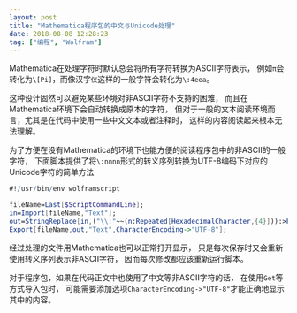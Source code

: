 ```yaml
---
layout: post
title: "Mathematica程序包的中文与Unicode处理"
date: 2018-08-08 12:28:23
tag: ["编程", "Wolfram"]
---
```


Mathematica在处理字符时默认总会将所有字符转换为ASCII字符表示，
例如`π`会转化为`\[Pi]`，而像汉字`仪`这样的一般字符会转化为`\:4eea`。

这种设计固然可以避免某些环境对非ASCII字符不支持的困难，
而且在Mathematica环境下会自动转换成原本的字符，
但对于一般的文本阅读环境而言，尤其是在代码中使用一些中文文本或者注释时，
这样的内容阅读起来根本无法理解。

为了方便在没有Mathematica的环境下也能方便的阅读程序包中的非ASCII的一般字符，
下面脚本提供了将`\:nnnn`形式的转义序列转换为UTF-8编码下对应的Unicode字符的简单方法

<!--more-->

```mathematica
#!/usr/bin/env wolframscript

fileName=Last[$ScriptCommandLine];
in=Import[fileName,"Text"];
out=StringReplace[in,("\\:"~~(n:Repeated[HexadecimalCharacter,{4}])):>FromCharacterCode[FromDigits[n,16],"UTF-8"]];
Export[fileName,out,"Text",CharacterEncoding->"UTF-8"];
```

经过处理的文件用Mathematica也可以正常打开显示，
只是每次保存时又会重新使用转义序列表示非ASCII字符，
因而每次修改都应该重新运行脚本。

对于程序包，如果在代码正文中也使用了中文等非ASCII字符的话，
在使用`Get`等方式导入包时，
可能需要添加选项`CharacterEncoding->"UTF-8"`才能正确地显示其中的内容。

